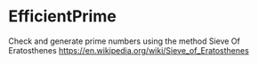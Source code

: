# EfficientPrime
Check and generate prime numbers using the method Sieve Of Eratosthenes
https://en.wikipedia.org/wiki/Sieve_of_Eratosthenes
